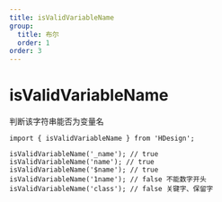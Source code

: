 ```yaml
---
title: isValidVariableName
group:
  title: 布尔
  order: 1
order: 3
---
```


# isValidVariableName

判断该字符串能否为变量名

```tsx | pure
import { isValidVariableName } from 'HDesign';

isValidVariableName('_name'); // true
isValidVariableName('name'); // true
isValidVariableName('$name'); // true
isValidVariableName('1name'); // false 不能数字开头
isValidVariableName('class'); // false 关键字、保留字
```
